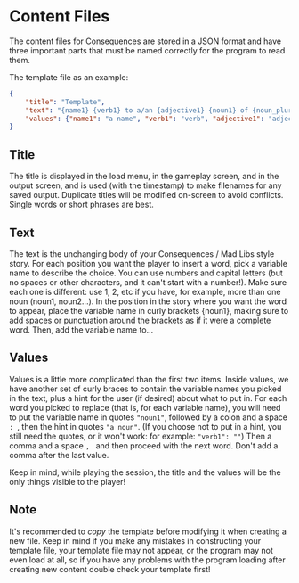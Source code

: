 # Content Files

The content files for Consequences are stored in a JSON format and have three
important parts that must be named correctly for the program to read them.

The template file as an example:

```json
{
    "title": "Template",
    "text": "{name1} {verb1} to a/an {adjective1} {noun1} of {noun_plural1}.",
    "values": {"name1": "a name", "verb1": "verb", "adjective1": "adjective", "noun1": "noun", "noun_plural1": "plural noun"}
}
```

## Title

The title is displayed in the load menu, in the gameplay screen, and in the
output screen, and is used (with the timestamp) to make filenames for any saved
output. Duplicate titles will be modified on-screen to avoid conflicts. Single
words or short phrases are best.

## Text

The text is the unchanging body of your Consequences / Mad Libs style story. For
each position you want the player to insert a word, pick a variable name to
describe the choice. You can use numbers and capital letters (but no spaces or
other characters, and it can't start with a number!). Make sure each one is
different: use 1, 2, etc if you have, for example, more than one noun (noun1,
noun2...). In the position in the story where you want the word to appear, place
the variable name in curly brackets {noun1}, making sure to add spaces or
punctuation around the brackets as if it were a complete word. Then, add the
variable name to...

## Values

Values is a little more complicated than the first two items. Inside values, we
have another set of curly braces to contain the variable names you picked in the
text, plus a hint for the user (if desired) about what to put in. For each word
you picked to replace (that is, for each variable name), you will need to put
the variable name in quotes `"noun1"`, followed by a colon and a space `: `,
then the hint in quotes `"a noun"`. (If you choose not to put in a hint, you
still need the quotes, or it won't work: for example: `"verb1": ""`) Then a
comma and a space `, ` and then proceed with the next word. Don't add a comma
after the last value.

Keep in mind, while playing the session, the title and the values will be the
only things visible to the player!

## Note

It's recommended to *copy* the template before modifying it when creating a new
file. Keep in mind if you make any mistakes in constructing your template file,
your template file may not appear, or the program may not even load at all, so
if you have any problems with the program loading after creating new content
double check your template first!
